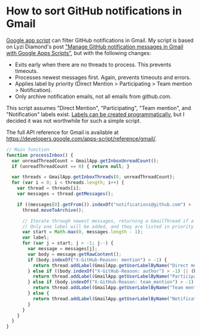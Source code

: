 # How to sort GitHub notifications in Gmail

[Google app script](https://developers.google.com/apps-script/) can filter
GitHub notifications in Gmail. My script is based on Lyzi Diamond's post
["Manage GitHub notification messages in Gmail with Google Apps
Scripts"](http://lyzidiamond.com/posts/github-notifications-google-script/), but
with the following changes:

* Exits early when there are no threads to process. This prevents timeouts.
* Processes newest messages first. Again, prevents timeouts and errors.
* Applies label by priority (Direct Mention > Participating > Team mention > Notification).
* Only archive notification emails, not all emails from github.com.

This script assumes "Direct Mention", "Participating", "Team mention", and
"Notification" labels exist. [Labels can be created
programmatically][createLabel], but I decided it was not worthwhile for such a
simple script.

The full API reference for Gmail is available at
https://developers.google.com/apps-script/reference/gmail/.

```javascript
// Main function
function processInbox() {
  var unreadThreadCount = GmailApp.getInboxUnreadCount();
  if (unreadThreadCount == 0) { return null; }

  var threads = GmailApp.getInboxThreads(0, unreadThreadCount);
  for (var i = 0; i < threads.length; i++) {
    var thread = threads[i];
    var messages = thread.getMessages();

    if ((messages[0].getFrom()).indexOf("notifications@github.com") > -1) {
      thread.moveToArchive();

      // Iterate through newest messages, returning a GmailThread if a label was added to the thread.
      // Only one label will be added, and they are listed in priority below.
      var start = Math.max(0, messages.length - 1);
      var label;
      for (var j = start; j > -1; j--) {
        var message = messages[j];
        var body = message.getRawContent();
        if (body.indexOf("X-GitHub-Reason: mention") > -1) {
          return thread.addLabel(GmailApp.getUserLabelByName("Direct mention"));
        } else if ((body.indexOf("X-GitHub-Reason: author") > -1) || (body.indexOf("X-GitHub-Reason: comment") > -1)) {
          return thread.addLabel(GmailApp.getUserLabelByName("Participating"));
        } else if (body.indexOf("X-GitHub-Reason: team_mention") > -1) {
          return thread.addLabel(GmailApp.getUserLabelByName("Team mention"));
        } else {
          return thread.addLabel(GmailApp.getUserLabelByName("Notification"));
        }
      }
    }
  }
}
```

[createLabel]: https://developers.google.com/apps-script/reference/gmail/gmail-app#createLabel(String)
